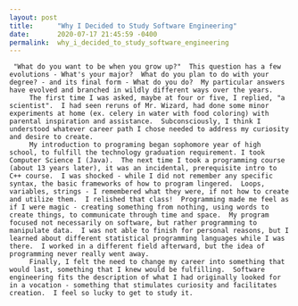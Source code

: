 ```yaml
---
layout: post
title:      "Why I Decided to Study Software Engineering"
date:       2020-07-17 21:45:59 -0400
permalink:  why_i_decided_to_study_software_engineering
---
```


     "What do you want to be when you grow up?"  This question has a few evolutions - What's your major?  What do you plan to do with your degree? - and its final form - What do you do?  My particular answers have evolved and branched in wildly different ways over the years.
		 The first time I was asked, maybe at four or five, I replied, "a scientist".  I had seen reruns of Mr. Wizard, had done some minor experiments at home (ex. celery in water with food coloring) with parental inspiration and assistance.  Subconsciously, I think I understood whatever career path I chose needed to address my curiosity and desire to create.
		 My introduction to programing began sophomore year of high school, to fulfill the technology graduation requirement. I took Computer Science I (Java).  The next time I took a programming course (about 13 years later), it was an incidental, prerequisite intro to C++ course.  I was shocked - while I did not remember any specific syntax, the basic frameworks of how to program lingered.  Loops, variables, strings - I remembered what they were, if not how to create and utilize them.  I relished that class!  Programming made me feel as if I were magic - creating something from nothing, using words to create things, to communicate through time and space.  My program focused not necessarily on software, but rather programming to manipulate data.  I was not able to finish for personal reasons, but I learned about different statistical programming languages while I was there.  I worked in a different field afterward, but the idea of programming never really went away.  
		 Finally, I felt the need to change my career into something that would last, something that I knew would be fulfilling.  Software engineering fits the description of what I had originally looked for in a vocation - something that stimulates curiosity and facilitates creation.  I feel so lucky to get to study it.
